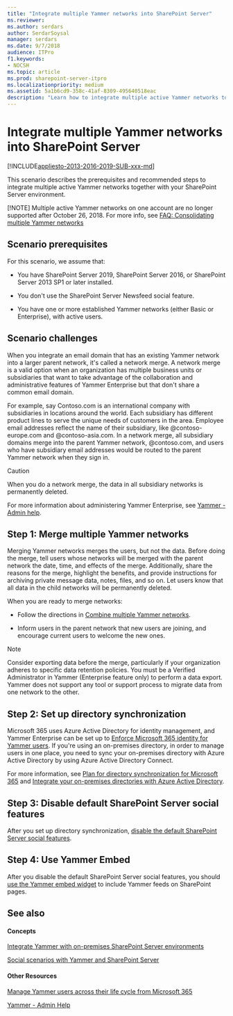 ```yaml
---
title: "Integrate multiple Yammer networks into SharePoint Server"
ms.reviewer: 
ms.author: serdars
author: SerdarSoysal
manager: serdars
ms.date: 9/7/2018
audience: ITPro
f1.keywords:
- NOCSH
ms.topic: article
ms.prod: sharepoint-server-itpro
ms.localizationpriority: medium
ms.assetid: 5a1b6cd9-358c-41af-8309-495640518eac
description: "Learn how to integrate multiple active Yammer networks together with your SharePoint Server environment."
---
```


# Integrate multiple Yammer networks into SharePoint Server

[!INCLUDE[appliesto-2013-2016-2019-SUB-xxx-md](../includes/appliesto-2013-2016-2019-SUB-xxx-md.md)]

This scenario describes the prerequisites and recommended steps to integrate multiple active Yammer networks together with your SharePoint Server environment.

[!NOTE] Multiple active Yammer networks on one account are no longer supported after October 26, 2018. For more info, see [FAQ: Consolidating multiple Yammer networks](/yammer/configure-your-yammer-network/faq-consolidate-multiple-yammer-networks)
  
## Scenario prerequisites

For this scenario, we assume that:
  
- You have SharePoint Server 2019, SharePoint Server 2016, or SharePoint Server 2013 SP1 or later installed.
    
- You don't use the SharePoint Server Newsfeed social feature.
    
- You have one or more established Yammer networks (either Basic or Enterprise), with active users.
    
## Scenario challenges

When you integrate an email domain that has an existing Yammer network into a larger parent network, it's called a network merge. A network merge is a valid option when an organization has multiple business units or subsidiaries that want to take advantage of the collaboration and administrative features of Yammer Enterprise but that don't share a common email domain.
  
For example, say Contoso.com is an international company with subsidiaries in locations around the world. Each subsidiary has different product lines to serve the unique needs of customers in the area. Employee email addresses reflect the name of their subsidiary, like @contoso-europe.com and @contoso-asia.com. In a network merge, all subsidiary domains merge into the parent Yammer network, @contoso.com, and users who have subsidiary email addresses would be routed to the parent Yammer network when they sign in.
  
> [!CAUTION]
> When you do a network merge, the data in all subsidiary networks is permanently deleted. 
  
For more information about administering Yammer Enterprise, see [Yammer - Admin help](/yammer/).
  
## Step 1: Merge multiple Yammer networks

Merging Yammer networks merges the users, but not the data. Before doing the merge, tell users whose networks will be merged with the parent network the date, time, and effects of the merge. Additionally, share the reasons for the merge, highlight the benefits, and provide instructions for archiving private message data, notes, files, and so on. Let users know that all data in the child networks will be permanently deleted.
  
When you are ready to merge networks:
  
- Follow the directions in [Combine multiple Yammer networks](/yammer/configure-your-yammer-network/consolidate-multiple-yammer-networks).
    
- Inform users in the parent network that new users are joining, and encourage current users to welcome the new ones.
    
> [!NOTE]
>  Consider exporting data before the merge, particularly if your organization adheres to specific data retention policies. You must be a Verified Administrator in Yammer (Enterprise feature only) to perform a data export. Yammer does not support any tool or support process to migrate data from one network to the other. 
  
## Step 2: Set up directory synchronization

Microsoft 365 uses Azure Active Directory for identity management, and Yammer Enterprise can be set up to [Enforce Microsoft 365 identity for Yammer users](/yammer/configure-your-yammer-network/enforce-office-365-identity). If you're using an on-premises directory, in order to manage users in one place, you need to sync your on-premises directory with Azure Active Directory by using Azure Active Directory Connect. 
  
For more information, see [Plan for directory synchronization for Microsoft 365](/microsoft-365/enterprise/plan-for-directory-synchronization) and [Integrate your on-premises directories with Azure Active Directory](/azure/active-directory/hybrid/whatis-hybrid-identity).
  
## Step 3: Disable default SharePoint Server social features

After you set up directory synchronization, [disable the default SharePoint Server social features](hide-sharepoint-server-social-features.md).
  
## Step 4: Use Yammer Embed

After you disable the default SharePoint Server social features, you should [use the Yammer embed widget](add-the-yammer-embed-widget-to-a-sharepoint-page.md) to include Yammer feeds on SharePoint pages. 
  
## See also

#### Concepts

[Integrate Yammer with on-premises SharePoint Server environments](integrate-yammer-with-on-premises-sharepoint-server-environments.md)
  
[Social scenarios with Yammer and SharePoint Server](social-scenarios-with-yammer-and-sharepoint-server.md)
#### Other Resources

[Manage Yammer users across their life cycle from Microsoft 365](/yammer/manage-yammer-users/manage-users-across-their-lifecycle)

[Yammer - Admin Help](/yammer/)